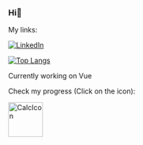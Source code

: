### Hi👋

My links: 

<a href="https://linkedin.com/in/eivind-strand-221a70211" target="_blank"><img alt="LinkedIn" src="https://img.shields.io/badge/linkedin-%230077B5.svg?&style=for-the-badge&logo=linkedin&logoColor=white" /></a>




[![Top Langs](https://github-readme-stats.vercel.app/api/top-langs/?username=eposkk&count_private=true&show_icons=true)](https://github.com/anuraghazra/github-readme-stats)

Currently working on Vue

Check my progress (Click on the icon): 

<a href='http://www.somflytta.me'> <img alt="CalcIcon" src="https://raw.githubusercontent.com/Eposkk/calculator/master/src/icon.png" width=70/></a>






<!--
**Eposkk/eposkk** is a ✨ _special_ ✨ repository because its `README.md` (this file) appears on your GitHub profile.

Here are some ideas to get you started:

- 🔭 I’m currently working on ...
- 🌱 I’m currently learning ...
- 👯 I’m looking to collaborate on ...
- 🤔 I’m looking for help with ...
- 💬 Ask me about ...
- 📫 How to reach me: ...
- 😄 Pronouns: ...
- ⚡ Fun fact: ...
-->
